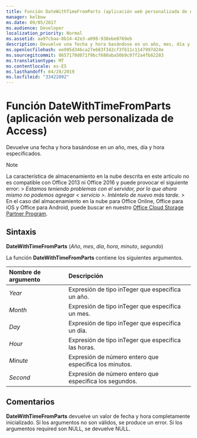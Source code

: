 ```yaml
---
title: Función DateWithTimeFromParts (aplicación web personalizada de Access)
manager: kelbow
ms.date: 09/05/2017
ms.audience: Developer
localization_priority: Normal
ms.assetid: aa97cbaa-8b14-42e3-a098-938ebe0769eb
description: Devuelve una fecha y hora basándose en un año, mes, día y hora especificados.
ms.openlocfilehash: ee995d346ca27e683f342cf3f611c1147997d24e
ms.sourcegitcommit: 8657170d071f9bcf680aba50b9c07f2a4fb82283
ms.translationtype: MT
ms.contentlocale: es-ES
ms.lasthandoff: 04/28/2019
ms.locfileid: "33422092"
---
```

# <a name="datewithtimefromparts-function-access-custom-web-app"></a>Función DateWithTimeFromParts (aplicación web personalizada de Access)

Devuelve una fecha y hora basándose en un año, mes, día y hora especificados.
  
> [!NOTE]
> La característica de almacenamiento en la nube descrita en este artículo no es compatible con Office 2013 ni Office 2016 y puede provocar el siguiente error: >  *Estamos teniendo problemas con el servidor, por lo que ahora mismo no podemos agregar \< servicio \>. Inténtelo de nuevo más tarde.* > En el caso del almacenamiento en la nube para Office Online, Office para iOS y Office para Android, puede buscar en nuestro [Office Cloud Storage Partner Program](https://dev.office.com/programs/officecloudstorage). 
  
## <a name="syntax"></a>Sintaxis

**DateWithTimeFromParts** (*Año*, *mes*, *día*, *hora*, *minuto*, *segundo*) 
  
La función **DateWithTimeFromParts** contiene los siguientes argumentos. 
  
|**Nombre de argumento**|**Descripción**|
|:-----|:-----|
| *Year*  <br/> |Expresión de tipo inTeger que especifica un año.  <br/> |
| *Month*  <br/> |Expresión de tipo inTeger que especifica un mes.  <br/> |
| *Day*  <br/> |Expresión de tipo inTeger que especifica un día.  <br/> |
| *Hour*  <br/> |Expresión de tipo inTeger que especifica las horas.  <br/> |
| *Minute*  <br/> |Expresión de número entero que especifica los minutos.  <br/> |
| *Second*  <br/> |Expresión de número entero que especifica los segundos.  <br/> |
   
## <a name="remarks"></a>Comentarios

**DateWithTimeFromParts** devuelve un valor de fecha y hora completamente inicializado. Si los argumentos no son válidos, se produce un error. Si los argumentos required son NULL, se devuelve NULL. 
  

